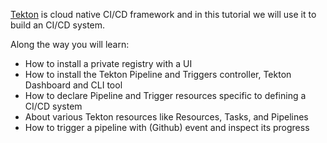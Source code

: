 [Tekton](https://tekton.dev) is cloud native CI/CD framework and in this tutorial we will use it to build an CI/CD system. 

Along the way you will learn:

- How to install a private registry with a UI
- How to install the Tekton Pipeline and Triggers controller, Tekton Dashboard and CLI tool
- How to declare Pipeline and Trigger resources specific to defining a CI/CD system
- About various Tekton resources like Resources, Tasks, and Pipelines
- How to trigger a pipeline with (Github) event and inspect its progress
